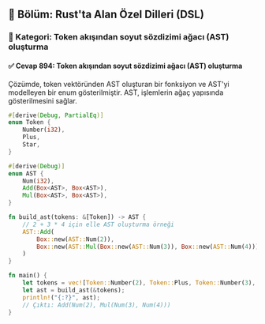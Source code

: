 ## 📘 Bölüm: Rust'ta Alan Özel Dilleri (DSL)
### 🔹 Kategori: Token akışından soyut sözdizimi ağacı (AST) oluşturma
#### ✅ Cevap 894: Token akışından soyut sözdizimi ağacı (AST) oluşturma

Çözümde, token vektöründen AST oluşturan bir fonksiyon ve AST'yi modelleyen bir enum gösterilmiştir. AST, işlemlerin ağaç yapısında gösterilmesini sağlar.

```rust
#[derive(Debug, PartialEq)]
enum Token {
    Number(i32),
    Plus,
    Star,
}

#[derive(Debug)]
enum AST {
    Num(i32),
    Add(Box<AST>, Box<AST>),
    Mul(Box<AST>, Box<AST>),
}

fn build_ast(tokens: &[Token]) -> AST {
    // 2 + 3 * 4 için elle AST oluşturma örneği
    AST::Add(
        Box::new(AST::Num(2)),
        Box::new(AST::Mul(Box::new(AST::Num(3)), Box::new(AST::Num(4))))
    )
}

fn main() {
    let tokens = vec![Token::Number(2), Token::Plus, Token::Number(3), Token::Star, Token::Number(4)];
    let ast = build_ast(&tokens);
    println!("{:?}", ast);
    // Çıktı: Add(Num(2), Mul(Num(3), Num(4)))
}
```

